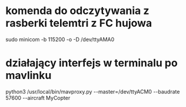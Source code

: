 # komenda do odczytywania z rasberki telemtri z FC hujowa
sudo minicom -b 115200 -o -D /dev/ttyAMA0

# działający interfejs w terminalu po mavlinku
python3 /usr/local/bin/mavproxy.py --master=/dev/ttyACM0 --baudrate 57600 --aircraft MyCopter